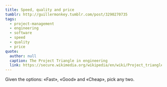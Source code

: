 ```yaml
---
title: Speed, quality and price
tumblr: http://guillermonkey.tumblr.com/post/3290270735
tags:
  - project-management
  - engineering
  - software
  - speed
  - quality
  - price
quote:
  author: null
  caption: The Project Triangle in engineering
  link: https://secure.wikimedia.org/wikipedia/en/wiki/Project_triangle
---
```


Given the options: «Fast», «Good» and «Cheap», pick any two.
